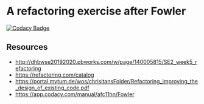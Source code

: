 # A refactoring exercise after Fowler

[![Codacy Badge](<https://api.codacy.com/project/badge/Grade/a19dc827fbc74b138a4b0c00dffb384a>)](<https://www.codacy.com/manual/afc11hn/Fowler?utm_source=github.com&amp;utm_medium=referral&amp;utm_content=afc11hn/Fowler&amp;utm_campaign=Badge_Grade>)

## Resources
- <http://dhbwse20192020.pbworks.com/w/page/140005815/SE2_week5_refactoring>
- <https://refactoring.com/catalog>
- <https://portal.mytum.de/wos/chrisitansFolder/Refactoring_improving_the_design_of_existing_code.pdf>
- <https://app.codacy.com/manual/afc11hn/Fowler>
